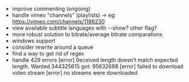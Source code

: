 + improve commenting (ongoing)
+ handle vimeo "channels" (playlists) -> eg: https://vimeo.com/channels/1186230
+ view available subtitle languages with --show? other flag?
+ more robust solution to bitrate/average bitrate comparations
+ windows support
+ consider rewrite around a queue
+ find a way to get rid of regex
+ handle 429 errors
[error] 0eceived length doesn't match expected length. Wanted 344325615 got: 95632688
[error] failed to download video stream
[error] no streams were downloaded
